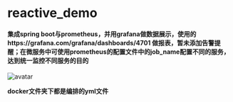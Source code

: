 # reactive_demo

#### 集成spring boot与prometheus，并用grafana做数据展示，使用的https://grafana.com/grafana/dashboards/4701 做报表，暂未添加告警提醒；在微服务中可使用prometheus的配置文件中的job_name配置不同的服务，达到统一监控不同服务的目的

![avatar](https://s2.ax1x.com/2019/12/13/QgtJa9.md.png)

**docker文件夹下都是编排的yml文件**